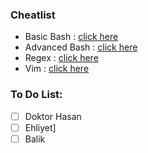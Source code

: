 ### Cheatlist

- Basic Bash : [click here](./compsci/devops/unix-shell/basic-cheatsheet.md) 
- Advanced Bash : [click here](./compsci/devops/unix-shell/advanced-cheatsheet.md)
- Regex : [click here](./compsci/devops/regex/cheatsheet.md)
- Vim : [click here](./compsci/devops/vim/cheatsheet.md)

### To Do List:

- [ ] Doktor Hasan
- [ ] Ehliyet]
- [ ] Balik
